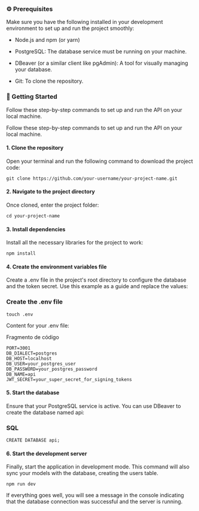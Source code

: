 ### ⚙️ Prerequisites

Make sure you have the following installed in your development environment to set up and run the project smoothly:

- Node.js and npm (or yarn)

- PostgreSQL: The database service must be running on your machine.
- DBeaver (or a similar client like pgAdmin): A tool for visually
  managing your database.

- Git: To clone the repository.

### 🚀 Getting Started

Follow these step-by-step commands to set up and run the API on your local machine.

Follow these step-by-step commands to set up and run the API on your local machine.

#### 1. Clone the repository

Open your terminal and run the following command to download the project code:

```
git clone https://github.com/your-username/your-project-name.git

```

#### 2. Navigate to the project directory

Once cloned, enter the project folder:

```
cd your-project-name
```

#### 3. Install dependencies

Install all the necessary libraries for the project to work:

```
npm install
```

#### 4. Create the environment variables file

Create a .env file in the project's root directory to configure the database and the token secret. Use this example as a guide and replace the values:

### Create the .env file

```
touch .env
```

Content for your .env file:

Fragmento de código

```
PORT=3001
DB_DIALECT=postgres
DB_HOST=localhost
DB_USER=your_postgres_user
DB_PASSWORD=your_postgres_password
DB_NAME=api
JWT_SECRET=your_super_secret_for_signing_tokens
```

#### 5. Start the database

Ensure that your PostgreSQL service is active. You can use DBeaver to create the database named api:

### SQL

```
CREATE DATABASE api;
```

#### 6. Start the development server

Finally, start the application in development mode. This command will also sync your models with the database, creating the users table.

```
npm run dev
```

If everything goes well, you will see a message in the console indicating that the database connection was successful and the server is running.
